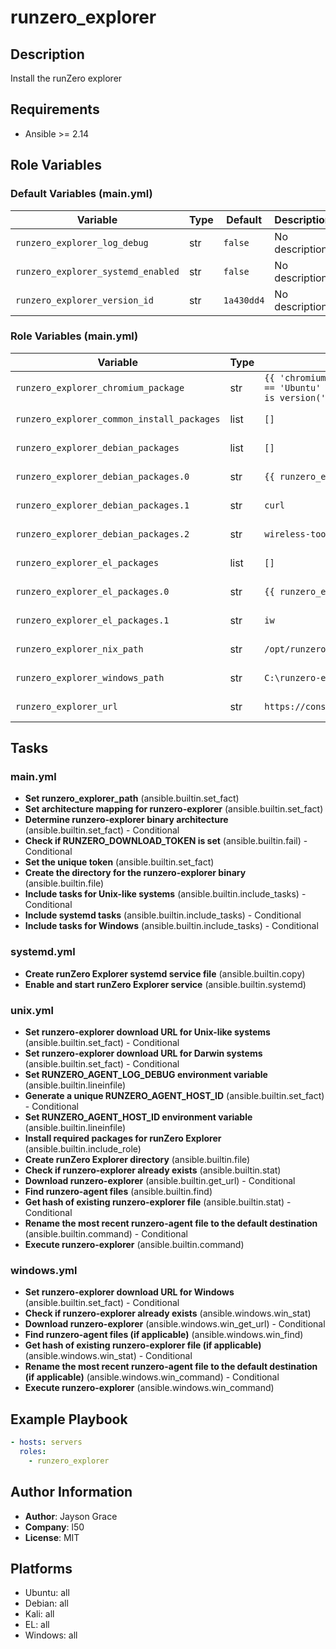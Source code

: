 <!-- DOCSIBLE START -->
# runzero_explorer

## Description

Install the runZero explorer

## Requirements

- Ansible >= 2.14

## Role Variables

### Default Variables (main.yml)

| Variable | Type | Default | Description |
|----------|------|---------|-------------|
| `runzero_explorer_log_debug` | str | `false` | No description |
| `runzero_explorer_systemd_enabled` | str | `false` | No description |
| `runzero_explorer_version_id` | str | `1a430dd4` | No description |

### Role Variables (main.yml)

| Variable | Type | Value | Description |
|----------|------|-------|-------------|
| `runzero_explorer_chromium_package` | str | `{{ 'chromium-browser' if ansible_distribution == 'Ubuntu' and ansible_distribution_version is version('20.04', '>=') else 'chromium' }}` | No description |
| `runzero_explorer_common_install_packages` | list | `[]` | No description |
| `runzero_explorer_debian_packages` | list | `[]` | No description |
| `runzero_explorer_debian_packages.0` | str | `{{ runzero_explorer_chromium_package }}` | No description |
| `runzero_explorer_debian_packages.1` | str | `curl` | No description |
| `runzero_explorer_debian_packages.2` | str | `wireless-tools` | No description |
| `runzero_explorer_el_packages` | list | `[]` | No description |
| `runzero_explorer_el_packages.0` | str | `{{ runzero_explorer_chromium_package }}` | No description |
| `runzero_explorer_el_packages.1` | str | `iw` | No description |
| `runzero_explorer_nix_path` | str | `/opt/runzero/bin/runzero-explorer.bin` | No description |
| `runzero_explorer_windows_path` | str | `C:\runzero-explorer.exe` | No description |
| `runzero_explorer_url` | str | `https://console.runzero.com/download/explorer` | No description |

## Tasks

### main.yml

- **Set runzero_explorer_path** (ansible.builtin.set_fact)
- **Set architecture mapping for runzero-explorer** (ansible.builtin.set_fact)
- **Determine runzero-explorer binary architecture** (ansible.builtin.set_fact) - Conditional
- **Check if RUNZERO_DOWNLOAD_TOKEN is set** (ansible.builtin.fail) - Conditional
- **Set the unique token** (ansible.builtin.set_fact)
- **Create the directory for the runzero-explorer binary** (ansible.builtin.file)
- **Include tasks for Unix-like systems** (ansible.builtin.include_tasks) - Conditional
- **Include systemd tasks** (ansible.builtin.include_tasks) - Conditional
- **Include tasks for Windows** (ansible.builtin.include_tasks) - Conditional

### systemd.yml

- **Create runZero Explorer systemd service file** (ansible.builtin.copy)
- **Enable and start runZero Explorer service** (ansible.builtin.systemd)

### unix.yml

- **Set runzero-explorer download URL for Unix-like systems** (ansible.builtin.set_fact) - Conditional
- **Set runzero-explorer download URL for Darwin systems** (ansible.builtin.set_fact) - Conditional
- **Set RUNZERO_AGENT_LOG_DEBUG environment variable** (ansible.builtin.lineinfile)
- **Generate a unique RUNZERO_AGENT_HOST_ID** (ansible.builtin.set_fact) - Conditional
- **Set RUNZERO_AGENT_HOST_ID environment variable** (ansible.builtin.lineinfile)
- **Install required packages for runZero Explorer** (ansible.builtin.include_role)
- **Create runZero Explorer directory** (ansible.builtin.file)
- **Check if runzero-explorer already exists** (ansible.builtin.stat)
- **Download runzero-explorer** (ansible.builtin.get_url) - Conditional
- **Find runzero-agent files** (ansible.builtin.find)
- **Get hash of existing runzero-explorer file** (ansible.builtin.stat) - Conditional
- **Rename the most recent runzero-agent file to the default destination** (ansible.builtin.command) - Conditional
- **Execute runzero-explorer** (ansible.builtin.command)

### windows.yml

- **Set runzero-explorer download URL for Windows** (ansible.builtin.set_fact) - Conditional
- **Check if runzero-explorer already exists** (ansible.windows.win_stat)
- **Download runzero-explorer** (ansible.windows.win_get_url) - Conditional
- **Find runzero-agent files (if applicable)** (ansible.windows.win_find)
- **Get hash of existing runzero-explorer file (if applicable)** (ansible.windows.win_stat) - Conditional
- **Rename the most recent runzero-agent file to the default destination (if applicable)** (ansible.windows.win_command) - Conditional
- **Execute runzero-explorer** (ansible.windows.win_command)

## Example Playbook

```yaml
- hosts: servers
  roles:
    - runzero_explorer
```

## Author Information

- **Author**: Jayson Grace
- **Company**: l50
- **License**: MIT

## Platforms

- Ubuntu: all
- Debian: all
- Kali: all
- EL: all
- Windows: all
<!-- DOCSIBLE END -->
